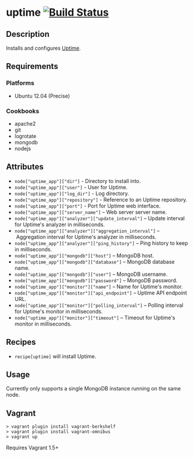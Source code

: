 # uptime [![Build Status](https://secure.travis-ci.org/hectcastro/chef-uptime.png?branch=master)](http://travis-ci.org/hectcastro/chef-uptime)

## Description

Installs and configures [Uptime](http://fzaninotto.github.com/uptime/).

## Requirements

### Platforms

* Ubuntu 12.04 (Precise)

### Cookbooks

* apache2
* git
* logrotate
* mongodb
* nodejs

## Attributes

* `node["uptime_app"]["dir"]` - Directory to install into.
* `node["uptime_app"]["user"]` -  User for Uptime.
* `node["uptime_app"]["log_dir"]` - Log directory.
* `node["uptime_app"]["repository"]` - Reference to an Uptime repository.
* `node["uptime_app"]["port"]` - Port for Uptime web interface.
* `node["uptime_app"]["server_name"]` – Web server server name.
* `node["uptime_app"]["analyzer"]["update_interval"]` – Update interval for 
  Uptime's analyzer in milliseconds.
* `node["uptime_app"]["analyzer"]["aggregation_interval"]` – Aggregation
  interval for Uptime's analyzer in milliseconds.
*  `node["uptime_app"]["analyzer"]["ping_history"]` – Ping history to keep in
  milliseconds.
* `node["uptime_app"]["mongodb"]["host"]` – MongoDB host.
* `node["uptime_app"]["mongodb"]["database"]` – MongoDB database name.
* `node["uptime_app"]["mongodb"]["user"]` – MongoDB username.
* `node["uptime_app"]["mongodb"]["password"]` – MongoDB password.
* `node["uptime_app"]["monitor"]["name"]` – Name for Uptime's monitor.
* `node["uptime_app"]["monitor"]["api_endpoint"]` – Uptime API endpoint URL.
* `node["uptime_app"]["monitor"]["polling_interval"]` – Polling interval for
  Uptime's monitor in milliseconds.
* `node["uptime_app"]["monitor"]["timeout"]` – Timeout for Uptime's monitor in
  milliseconds.

## Recipes

* `recipe[uptime]` will install Uptime.

## Usage

Currently only supports a single MongoDB instance running on the same node.

## Vagrant

	> vagrant plugin install vagrant-berkshelf
	> vagrant plugin install vagrant-omnibus
	> vagrant up

Requires Vagrant 1.5+